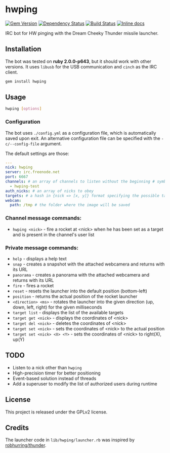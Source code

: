 # hwping

[![Gem Version](https://badge.fury.io/rb/hwping.svg)](http://badge.fury.io/rb/hwping)
[![Dependency Status](https://gemnasium.com/skateman/hwping.svg)](https://gemnasium.com/skateman/hwping)
[![Build Status](https://travis-ci.org/skateman/hwping.svg)](https://travis-ci.org/skateman/hwping)
[![Inline docs](http://inch-ci.org/github/skateman/hwping.svg?branch=master)](http://inch-ci.org/github/skateman/hwping)

IRC bot for HW pinging with the Dream Cheeky Thunder missile launcher.

## Installation
The bot was tested on **ruby 2.0.0-p643**, but it should work with other versions. It uses `libusb` for the USB communication and `cinch` as the IRC client.
```bash
gem install hwping
```

## Usage
```bash
hwping [options]
```

### Configuration
The bot uses `./config.yml` as a configuration file, which is automatically saved upon exit. An alternative configuration file can be specified with the `-c/--config-file` argument.

The default settings are those:

```yaml
---
nick: hwping
server: irc.freenode.net
port: 6667
channels: # an array of channels to listen without the beginning # symbol
  - hwping-test
auth_nicks: # an array of nicks to obey
targets: # a hash in {nick => [x, y]} format specifying the possible targets
webcam:
  path: /tmp # the folder where the image will be saved
```

### Channel message commands:
- `hwping <nick>` - fire a rocket at &lt;nick&gt; when he has been set as a target and is present in the channel's user list

### Private message commands:
- `help` - displays a help text
- `snap` - creates a snapshot with the attached webcamera and returns with its URL
- `panorama` - creates a panorama with the attached webcamera and returns with its URL
- `fire` - fires a rocket
- `reset` - resets the launcher into the default position (bottom-left)
- `position` - returns the actual position of the rocket launcher
- `<direction> <ms>` - rotates the launcher into the given direction (up, down, left, right) for the given milliseconds
- `target list` - displays the list of the available targets
- `target get <nick>` - displays the coordinates of &lt;nick&gt;
- `target del <nick>` - deletes the coordinates of &lt;nick&gt;
- `target set <nick>` - sets the coordinates of &lt;nick&gt; to the actual position
- `target set <nick> <X> <Y>` - sets the coordinates of &lt;nick&gt; to right(X), up(Y)

## TODO
- Listen to a nick other than `hwping`
- High-precision timer for better positioning
- Event-based solution instead of threads
- Add a superuser to modify the list of authorized users during runtime

## License
This project is released under the GPLv2 license.

## Credits
The launcher code in `lib/hwping/launcher.rb` was inspired by [robhurring/thunder](https://github.com/robhurring/thunder).

